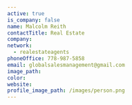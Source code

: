 ```yaml
---
active: true
is_company: false
name: Malcolm Reith
contactTitle: Real Estate
company:
network:
  - realestateagents
phoneOffice: 778-987-5858
email: globalsalesmanagement@gmail.com
image_path:
color:
website:
profile_image_path: /images/person.png
---
```

